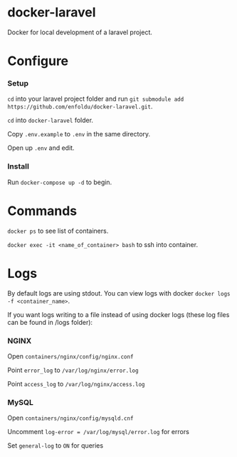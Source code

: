 # docker-laravel
Docker for local development of a laravel project.

# Configure

### Setup

`cd` into your laravel project folder and run `git submodule add https://github.com/enfoldu/docker-laravel.git`.

`cd` into `docker-laravel` folder.

Copy `.env.example` to `.env` in the same directory.

Open up `.env` and edit.

### Install

Run `docker-compose up -d` to begin.

# Commands

`docker ps` to see list of containers.

`docker exec -it <name_of_container> bash` to ssh into container.

# Logs

By default logs are using stdout. You can view logs with docker `docker logs -f <container_name>`.

If you want logs writing to a file instead of using docker logs (these log files can be found in /logs folder):

### NGINX

Open `containers/nginx/config/nginx.conf` 

Point `error_log` to `/var/log/nginx/error.log` 

Point `access_log` to `/var/log/nginx/access.log`

### MySQL

Open `containers/nginx/config/mysqld.cnf`

Uncomment `log-error = /var/log/mysql/error.log` for errors

Set `general-log` to `ON` for queries





